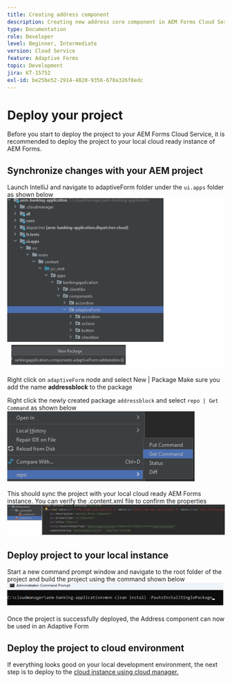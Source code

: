 ```yaml
---
title: Creating address component
description: Creating new address core component in AEM Forms Cloud Service
type: Documentation
role: Developer
level: Beginner, Intermediate
version: Cloud Service
feature: Adaptive Forms
topic: Development
jira: KT-15752
exl-id: be25be52-2914-4820-9356-678a326f8edc
---
```

# Deploy your project

Before you start to deploy the project to your AEM Forms Cloud Service, it is recommended to deploy the project to your local cloud ready instance of AEM Forms.

## Synchronize changes with your AEM project 

Launch IntelliJ and navigate to adaptiveForm folder under the ``ui.apps`` folder as shown below
![intellij](assets/intellij.png)

Right click on ``adaptiveForm`` node and select New | Package
Make sure you add the name **addressblock** to the package

Right click the newly created package ``addressblock`` and select ``repo | Get Command`` as shown below
![repo-sync](assets/sync-repo.png)

This should sync the project with your local cloud ready AEM Forms instance. You can verify the .content.xml file to confirm the properties 
![after-sync](assets/after-sync.png)

## Deploy project to your local instance

Start a new command prompt window and navigate to the root folder of the project and build the project using the command shown below
![deploy](assets/build-project.png)

Once the project is successfully deployed, the 
Address component can now be used in an Adaptive Form

## Deploy the project to cloud environment

If everything looks good on your local development environment, the next step is to deploy to the [cloud instance using cloud manager.](https://experienceleague.adobe.com/en/docs/experience-manager-learn/cloud-service/forms/developing-for-cloud-service/push-project-to-cloud-manager-git)
